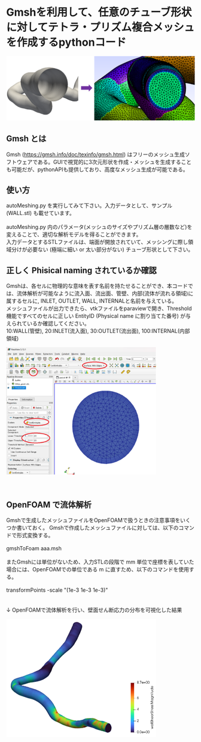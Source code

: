 # Gmshを利用して、任意のチューブ形状に対してテトラ・プリズム複合メッシュを作成するpythonコード

<p align="center">
  <img src="https://github.com/tailup7/howtoVM/blob/main/pictures/beforeafter.png" alt="meshing" width="1000"/>
</p>

## Gmsh とは
Gmsh (https://gmsh.info/doc/texinfo/gmsh.html) はフリーのメッシュ生成ソフトウェアである。GUIで視覚的に3次元形状を作成・メッシュを生成することも可能だが、pythonAPIも提供しており、高度なメッシュ生成が可能である。

## 使い方
autoMeshing.py を実行してみて下さい。入力データとして、サンプル (WALL.stl) も載せています。<br>
<br>
autoMeshing.py 内のパラメータ(メッシュのサイズやプリズム層の層数など)を変えることで、適切な解析モデルを得ることができます。<br>
入力データとするSTLファイルは、端面が開放されていて、メッシングに際し領域分けが必要ない (極端に細い or 太い部分がない) チューブ形状として下さい。

## 正しく Phisical naming されているか確認
Gmshは、各セルに物理的な意味を表す名前を持たせることができ、本コードでは、流体解析が可能なように流入面、流出面、管壁、内部(流体が流れる領域)に属するセルに, INLET, OUTLET, WALL, INTERNALと名前を与えている。<br>
メッシュファイルが出力できたら、vtkファイルをparaviewで開き、Threshold機能ですべてのセルに正しい EntityID (Physical name に割り当てた番号) が与えられているか確認してください。<br>
10:WALL(管壁), 20:INLET(流入面), 30:OUTLET(流出面), 100:INTERNAL(内部領域)
<br>
<p align="left">
  <img src="https://github.com/tailup7/howtoVM/blob/main/pictures/autoMeshing_output.png" alt="planecut_edge" width="400"/>
</p>
<br>

## OpenFOAM で流体解析
Gmshで生成したメッシュファイルをOpenFOAMで扱うときの注意事項をいくつか書いておく。
Gmshで作成したメッシュファイルに対しては、以下のコマンドで形式変換する。<br>
<br>
gmshToFoam aaa.msh <br>
<br>
またGmshには単位がないため、入力STLの段階で mm 単位で座標を表していた場合には、OpenFOAMでの単位である m に直すため、以下のコマンドを使用する。<br>
<br>
transformPoints -scale "(1e-3 1e-3 1e-3)"
<br>
<br>
<br>
↓ OpenFOAMで流体解析を行い、壁面せん断応力の分布を可視化した結果
<p align="left">
  <img src="https://github.com/tailup7/howtoVM/blob/main/pictures/autoMeshing_OpenFOAM_WSS.png" alt="WSS" width="400"/>
</p>

